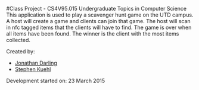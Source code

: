 #Class Project - CS4V95.015 Undergraduate Topics in Computer Science
This application is used to play a scavenger hunt game on the UTD campus. A host will create a game and clients can join that game. The host will scan in nfc tagged items that the clients will have to find. The game is over when all items have been found. The winner is the client with the most items collected.

Created by:
 *  [Jonathan Darling](https://github.com/jmdarling)
 *  [Stephen Kuehl](https://github.com/unstephenk)

Development started on: 23 March 2015
